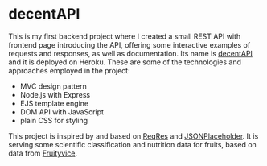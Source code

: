 # decentAPI

This is my first backend project where I created a small REST API with frontend page introducing the API, offering some interactive examples of requests and responses, as well as documentation. Its name is [decentAPI](https://decentapi.herokuapp.com/) and it is deployed on Heroku. These are some of the technologies and approaches employed in the project:

- MVC design pattern
- Node.js with Express
- EJS template engine
- DOM API with JavaScript
- plain CSS for styling

This project is inspired by and based on [ReqRes](https://reqres.in/) and [JSONPlaceholder](https://jsonplaceholder.typicode.com/). It is serving some scientific classification and nutrition data for fruits, based on data from [Fruityvice](https://www.fruityvice.com/).
